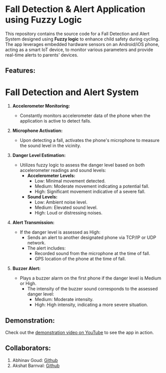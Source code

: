 # Fall Detection & Alert Application using Fuzzy Logic

This repository contains the source code for a Fall Detection and Alert System designed using **Fuzzy logic** to enhance child safety during cycling. The app leverages embedded hardware sensors on an Android/iOS phone, acting as a smart IoT device, to monitor various parameters and provide real-time alerts to parents' devices.

## Features:
# Fall Detection and Alert System

1. **Accelerometer Monitoring:**
   - Constantly monitors accelerometer data of the phone when the application is active to detect falls.

2. **Microphone Activation:**
   - Upon detecting a fall, activates the phone's microphone to measure the sound level in the vicinity.

3. **Danger Level Estimation:**
   - Utilizes fuzzy logic to assess the danger level based on both accelerometer readings and sound levels:
     - **Accelerometer Levels:**
       - Low: Minimal movement detected.
       - Medium: Moderate movement indicating a potential fall.
       - High: Significant movement indicative of a severe fall.
     - **Sound Levels:**
       - Low: Ambient noise level.
       - Medium: Elevated sound level.
       - High: Loud or distressing noises.

4. **Alert Transmission:**
   - If the danger level is assessed as High:
     - Sends an alert to another designated phone via TCP/IP or UDP network.
     - The alert includes:
       - Recorded sound from the microphone at the time of fall.
       - GPS location of the phone at the time of fall.

5. **Buzzer Alert:**
   - Plays a buzzer alarm on the first phone if the danger level is Medium or High.
     - The intensity of the buzzer sound corresponds to the assessed danger level:
       - Medium: Moderate intensity.
       - High: High intensity, indicating a more severe situation.


## Demonstration:

Check out the [demonstration video on YouTube](https://www.youtube.com/watch?v=qEZNYEAVPpE) to see the app in action.

## Collaborators:

1. Abhinav Goud: [Github]()
2. Akshat Barnval: [Github]()
